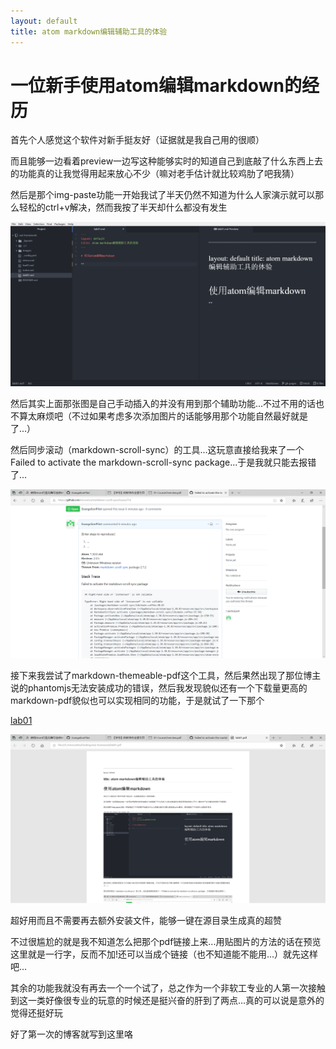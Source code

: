 ```yaml
---
layout: default
title: atom markdown编辑辅助工具的体验
---
```


# 一位新手使用atom编辑markdown的经历

首先个人感觉这个软件对新手挺友好（证据就是我自己用的很顺）

而且能够一边看着preview一边写这种能够实时的知道自己到底敲了什么东西上去的功能真的让我觉得用起来放心不少（嘛对老手估计就比较鸡肋了吧我猜）

然后是那个img-paste功能一开始我试了半天仍然不知道为什么人家演示就可以那么轻松的ctrl+v解决，然而我按了半天却什么都没有发生

![01](01.png)

然后其实上面那张图是自己手动插入的并没有用到那个辅助功能...不过不用的话也不算太麻烦吧（不过如果考虑多次添加图片的话能够用那个功能自然最好就是了...）

然后同步滚动（markdown-scroll-sync）的工具...这玩意直接给我来了一个Failed to activate the markdown-scroll-sync package...于是我就只能去报错了...

![02](02.png)

接下来我尝试了markdown-themeable-pdf这个工具，然后果然出现了那位博主说的phantomjs无法安装成功的错误，然后我发现貌似还有一个下载量更高的markdown-pdf貌似也可以实现相同的功能，于是就试了一下那个

[lab01](lab01.pdf)

![03](03.png)

超好用而且不需要再去额外安装文件，能够一键在源目录生成真的超赞

不过很尴尬的就是我不知道怎么把那个pdf链接上来...用贴图片的方法的话在预览这里就是一行字，反而不加!还可以当成个链接（也不知道能不能用...）就先这样吧...

其余的功能我就没有再去一个一个试了，总之作为一个非软工专业的人第一次接触到这一类好像很专业的玩意的时候还是挺兴奋的肝到了两点...真的可以说是意外的觉得还挺好玩

好了第一次的博客就写到这里咯

